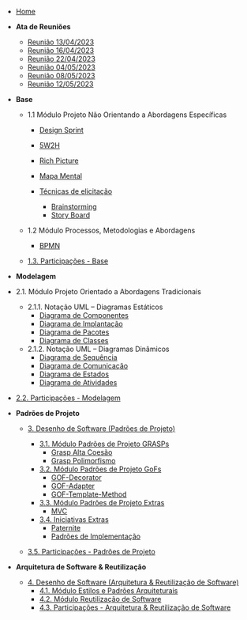 <!-- docs/_sidebar.md -->

- [Home](/README.md)


- **Ata de Reuniões**
  - [Reunião 13/04/2023](Atasreuniao/Ata_13-04.md)
  - [Reunião 16/04/2023](Atasreuniao/Ata_16-04.md)
  - [Reunião 22/04/2023](Atasreuniao/Ata_22-04.md)
  - [Reunião 04/05/2023](Atasreuniao/Ata_04-05.md)
  - [Reunião 08/05/2023](Atasreuniao/Ata_08-05.md)
  - [Reunião 12/05/2023](Atasreuniao/Ata_12-05.md)

- **Base**

  - 1.1 Módulo Projeto Não Orientando a Abordagens Específicas

    - [Design Sprint](Base/DesignSprint.md) 
    - [5W2H](Base/5W2H.md) 
    - [Rich Picture](Base/Rich-picture.md) 
    - [Mapa Mental](Base/mapamental.md) 

    - [Técnicas de elicitação](#)

      - [Brainstorming](Base/eliticacao/Brainstorming.md)
      - [Story Board](Base/eliticacao/StoryBoard.md)


  - 1.2 Módulo Processos, Metodologias e Abordagens

    - [BPMN](Base/BPMN.md)

  - [1.3. Participações - Base](Base/1.3.ParticipacoesBase.md)

- **Modelagem**
 - 2.1. Módulo Projeto Orientado a Abordagens Tradicionais
   - 2.1.1. Notação UML – Diagramas Estáticos
     - [Diagrama de Componentes](Modelagem/UMLEstaticos/diagramaComponentes.md)
     - [Diagrama de Implantação](Modelagem/UMLEstaticos/diagramaImplantacao.md)
     - [Diagrama de Pacotes](Modelagem/UMLEstaticos/diagramaPacotes.md)
     - [Diagrama de Classes](Modelagem/UMLEstaticos/DiagramaDeClasses.md)
   - 2.1.2. Notação UML – Diagramas Dinâmicos
     - [Diagrama de Sequência](Modelagem/UMLDinamicos/Diagramadesequencia.md)
     - [Diagrama de Comunicação](Modelagem/UMLDinamicos/diagramaDeComunicacao.md)
     - [Diagrama de Estados](Modelagem/UMLDinamicos/DiagramadeEstados.md)
     - [Diagrama de Atividades](Modelagem/UMLDinamicos/DiagramadeAtividades.md)
     
 - [2.2. Participações - Modelagem](Modelagem/2.2.ParticipacoesModelagem.md)

- **Padrões de Projeto**
  - [3. Desenho de Software (Padrões de Projeto)]()
    - [3.1. Módulo Padrões de Projeto GRASPs](PadroesDeProjeto/3.1.GRASPs.md)
      - [Grasp Alta Coesão](PadroesDeProjeto/GRASPs/GRASP_AltaCoesao.md)
      - [Grasp Polimorfismo](PadroesDeProjeto/GRASPs/GRASP_Polimorfismo.md)
    - [3.2. Módulo Padrões de Projeto GoFs](PadroesDeProjeto/3.2.GoFs.md)
      - [GOF-Decorator](PadroesDeProjeto/GoF-Decorator.md)
      - [GOF-Adapter](PadroesDeProjeto/gof-adapter.md)
      - [GOF-Template-Method](PadroesDeProjeto/gof-template-method.md)
    - [3.3. Módulo Padrões de Projeto Extras](PadroesDeProjeto/3.3.PadroesExtra.md)
      - [MVC](PadroesDeProjeto/MVC.md)
    - [3.4. Iniciativas Extras]()
      - [Paternite](PadroesDeProjeto/Iniciativas-Extras/Paternite.md)
      - [Padrões de Implementação](PadroesDeProjeto/Iniciativas-Extras/Padrões-de-Implementação.md)
   
  - [3.5. Participações - Padrões de Projeto](PadroesDeProjeto/3.4.ParticipacoesPadroes.md)

- **Arquitetura de Software & Reutilização**
  - [4. Desenho de Software (Arquitetura & Reutilização de Software)]()
    - [4.1. Módulo Estilos e Padrões Arquiteturais]()
    - [4.2. Módulo Reutilização de Software]()
    - [4.3. Participações - Arquitetura & Reutilização de Software]()


